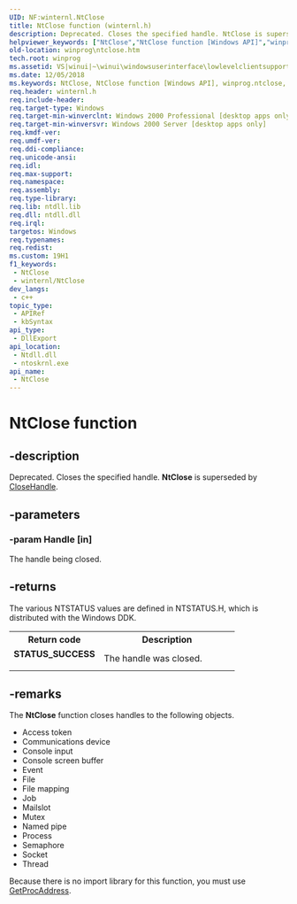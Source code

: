 ```yaml
---
UID: NF:winternl.NtClose
title: NtClose function (winternl.h)
description: Deprecated. Closes the specified handle. NtClose is superseded by CloseHandle.
helpviewer_keywords: ["NtClose","NtClose function [Windows API]","winprog.ntclose","winternl/NtClose","winui.ntclose"]
old-location: winprog\ntclose.htm
tech.root: winprog
ms.assetid: VS|winui|~\winui\windowsuserinterface\lowlevelclientsupport\misc\ntclose.htm
ms.date: 12/05/2018
ms.keywords: NtClose, NtClose function [Windows API], winprog.ntclose, winternl/NtClose, winui.ntclose
req.header: winternl.h
req.include-header: 
req.target-type: Windows
req.target-min-winverclnt: Windows 2000 Professional [desktop apps only]
req.target-min-winversvr: Windows 2000 Server [desktop apps only]
req.kmdf-ver: 
req.umdf-ver: 
req.ddi-compliance: 
req.unicode-ansi: 
req.idl: 
req.max-support: 
req.namespace: 
req.assembly: 
req.type-library: 
req.lib: ntdll.lib
req.dll: ntdll.dll
req.irql: 
targetos: Windows
req.typenames: 
req.redist: 
ms.custom: 19H1
f1_keywords:
 - NtClose
 - winternl/NtClose
dev_langs:
 - c++
topic_type:
 - APIRef
 - kbSyntax
api_type:
 - DllExport
api_location:
 - Ntdll.dll
 - ntoskrnl.exe
api_name:
 - NtClose
---
```


# NtClose function


## -description

Deprecated. Closes the specified handle. <b>NtClose</b> is superseded by <a href="/windows/desktop/api/handleapi/nf-handleapi-closehandle">CloseHandle</a>.

## -parameters

### -param Handle [in]

The handle being closed.

## -returns

The various NTSTATUS values are defined in NTSTATUS.H, which is distributed with the Windows DDK.

<table>
<tr>
<th>Return code</th>
<th>Description</th>
</tr>
<tr>
<td width="40%">
<dl>
<dt><b>STATUS_SUCCESS</b></dt>
</dl>
</td>
<td width="60%">
The handle was closed.  

</td>
</tr>
</table>

## -remarks

The <b>NtClose</b> function closes handles to the following objects. 



<ul>
<li>Access token</li>
<li>Communications device </li>
<li>Console input </li>
<li>Console screen buffer </li>
<li>Event </li>
<li>File </li>
<li>File mapping </li>
<li>Job </li>
<li>Mailslot </li>
<li>Mutex </li>
<li>Named pipe </li>
<li>Process </li>
<li>Semaphore </li>
<li>Socket </li>
<li>Thread </li>
</ul>
Because there is no import library for this function, you must use <a href="/windows/desktop/api/libloaderapi/nf-libloaderapi-getprocaddress">GetProcAddress</a>.